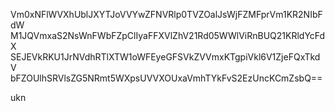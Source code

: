 Vm0xNFlWVXhUblJXYTJoVVYwZFNVRlp0TVZOalJsWjFZMFprVm1KR2NIbFdW
M1JQVmxaS2NsWnFWbFZpClIyaFFXVlZhV21Rd05WWlViRnBUQ21KRldYcFdX
SEJEVkRKU1JrNVdhRTlXTW1oWFEyeGFSVkZVVmxKTgpiVkl6V1ZjeFQxTkdV
bFZOUlhSRVlsZG5NRmt5WXpsUVVXOUxaVmhTYkFvS2EzUncKCmZsbQ==

ukn